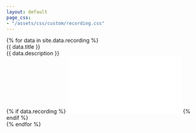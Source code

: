 ```yaml
---
layout: default
page_css:
- "/assets/css/custom/recording.css"
---
```


<div id="recording" class="row">
	{% for data in site.data.recording %}
		<div class="info-card">
			<div class="title">{{ data.title }}</div>
			<div class="description">{{ data.description }}</div>
			<div class="media">
				{% if data.recording %}
					<iframe
						title="video"
						src="{{ data.recording }}"
						frameborder="0"
						allowfullscreen="allowfullscreen">
					</iframe>
				{% endif %}
			</div>
		</div>
	{% endfor %}
</div>
